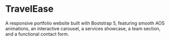 # TravelEase
A responsive portfolio website built with Bootstrap 5, featuring smooth AOS animations, an interactive carousel, a services showcase, a team section, and a functional contact form.
